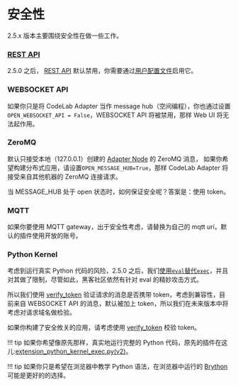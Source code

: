 # 安全性

2.5.x 版本主要围绕安全性在做一些工作。

### [REST API](/dev_guide/REST-API/)

2.5.0 之后， [REST API](/dev_guide/REST-API/) 默认禁用，你需要通过[用户配置文件](/user_guide/settings/)启用它。

### WEBSOCKET API

如果你只是将 CodeLab Adapter 当作 message hub（空间编程），你也通过设置`OPEN_WEBSOCKET_API = False`，WEBSOCKET API 将被禁用，那样 Web UI 将无法起作用。

### ZeroMQ

默认只接受本地（127.0.0.1）创建的 [Adapter Node](/dev_guide/Adapter-Node/) 的 ZeroMQ 消息， 如果你希望构建分布式应用，请设置`OPEN_MESSAGE_HUB=True`，那样 CodeLab Adapter 将接受来自其他机器的 ZeroMQ 连接请求。

当 MESSAGE_HUB 处于 open 状态时，如何保证安全呢？答案是：使用 token。

### MQTT

如果你要使用 MQTT gateway，出于安全性考虑，请替换为自己的 mqtt uri，默认的插件使用开放的账号。

### Python Kernel

考虑到运行真实 Python 代码的风险，2.5.0 之后，我们[使用`eval`替代`exec`](https://github.com/CodeLabClub/codelab_adapter_extensions/blob/master/extensions_v3/extension_python_kernel.py#L58)，并且对其做了限制，尽管如此，黑客社区依然有针对 eval 的精妙攻击方式。

所以我们使用 [verify_token](https://github.com/CodeLabClub/codelab_adapter_extensions/blob/master/extensions_v3/extension_python_kernel.py#L65) 验证请求的消息是否携带 token，考虑到兼容性，目前来自 WEBSOCKET API 的消息，默认被加上 token，所以我们在未来版本中将考虑对请求域名做检验。

如果你构建了安全攸关的应用，请考虑使用 [verify_token](https://github.com/CodeLabClub/codelab_adapter_extensions/blob/master/extensions_v3/extension_python_kernel.py#L65) 校验  token。

!!! tip
    如果你希望像原先那样，真实地运行完整的 Python 代码，原先的插件在这儿:[extension_python_kernel_exec.py(v2)](https://github.com/CodeLabClub/codelab_adapter_extensions/blob/master/extensions_v2/extension_python_kernel_exec.py)。

!!! tip
    如果你只是希望在浏览器中教学 Python 语法，在浏览器中运行的 [Brython](https://brython.info/) 可能是更好的的选择。
